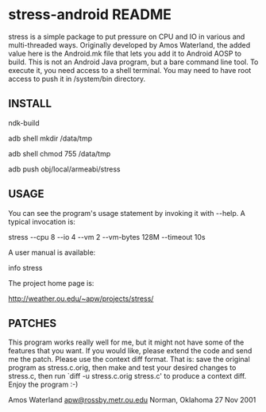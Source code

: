 # stress-android README
stress is a simple package to put pressure on CPU and IO in various and
multi-threaded ways. Originally developed by Amos Waterland, the added value
here is the Android.mk file that lets you add it to Android AOSP to build.
This is not an Android Java program, but a bare command line tool. To execute
it, you need access to a shell terminal. You may need to have root access to
push it in /system/bin directory.

## INSTALL

ndk-build

adb shell mkdir /data/tmp

adb shell chmod 755 /data/tmp

adb push obj/local/armeabi/stress

## USAGE

You can see the program's usage statement by invoking it with --help.  A
typical invocation is:

 stress --cpu 8 --io 4 --vm 2 --vm-bytes 128M --timeout 10s

A user manual is available:

 info stress

The project home page is:

 http://weather.ou.edu/~apw/projects/stress/

## PATCHES

This program works really well for me, but it might not have some of the
features that you want.  If you would like, please extend the code and send 
me the patch.  Please use the context diff format.  That is: save the 
original program as stress.c.orig, then make and test your desired changes 
to stress.c, then run `diff -u stress.c.orig stress.c' to produce a context 
diff.  Enjoy the program :-)

Amos Waterland <apw@rossby.metr.ou.edu>
Norman, Oklahoma
27 Nov 2001
